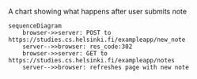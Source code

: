 A chart showing what happens after user submits note
```mermaid
sequenceDiagram
	browser->>server: POST to https://studies.cs.helsinki.fi/exampleapp/new_note
	server-->>browser: res_code:302 
	browser->>server: GET to https://studies.cs.helsinki.fi/exampleapp/notes
	server-->>browser: refreshes page with new note
```